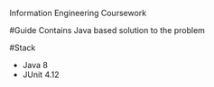 Information Engineering Coursework

#Guide
Contains Java based solution to the problem

#Stack
- Java 8
- JUnit 4.12
